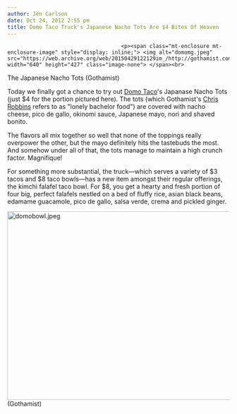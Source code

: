 ```yaml
---
author: Jen Carlson
date: Oct 24, 2012 2:55 pm
title: Domo Taco Truck's Japanese Nacho Tots Are $4 Bites Of Heaven
---
```


	
										<p><span class="mt-enclosure mt-enclosure-image" style="display: inline;"> <img alt="domomg.jpeg" src="https://web.archive.org/web/20150429122129im_/http://gothamist.com/attachments/arts_jen/domomg.jpeg" width="640" height="427" class="image-none"> </span><br>
<span class="photo_caption">The Japanese Nacho Tots (Gothamist)</span></p>

<p>Today we finally got a chance to try out <a href="https://web.archive.org/web/20150429122129/http://www.domotaco.com/">Domo Taco</a>&apos;s Japanase Nacho Tots (just $4 for the portion pictured here). The tots (which Gothamist&apos;s <a href="https://web.archive.org/web/20150429122129/http://twitter.com/christrobbins">Chris Robbins</a> refers to as &quot;lonely bachelor food&quot;) are covered with nacho cheese, pico de gallo, okinomi sauce, Japanese mayo, nori and shaved bonito. </p>

<p>The flavors all mix together so well that none of the toppings really overpower the other, but the mayo definitely hits the tastebuds the most. And somehow under all of that, the tots manage to maintain a high crunch factor. Magnifique! </p>

<p>For something more substantial, the truck&#x2014;which serves a variety of $3 tacos and $8 taco bowls&#x2014;has a new item amongst their regular offerings, the kimchi falafel taco bowl. For $8, you get a hearty and fresh portion of four big, perfect falafels nestled on a bed of fluffy rice, asian black beans, edamame guacamole, pico de gallo, salsa verde, crema and pickled ginger. </p>

<p><span class="mt-enclosure mt-enclosure-image" style="display: inline;"> <img alt="domobowl.jpeg" src="https://web.archive.org/web/20150429122129im_/http://gothamist.com/attachments/arts_jen/domobowl.jpeg" width="640" height="427" class="image-none"> </span><br>
<span class="photo_caption">(Gothamist)</span></p>					
										
									
				